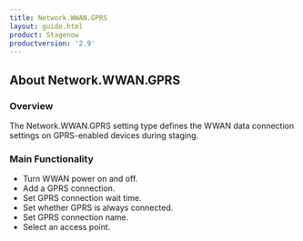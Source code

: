 ```yaml
---
title: Network.WWAN.GPRS
layout: guide.html
product: Stagenow
productversion: '2.9'
---
```


## About Network.WWAN.GPRS

### Overview
The Network.WWAN.GPRS setting type defines the WWAN data connection settings on GPRS-enabled devices during staging.

### Main Functionality

* Turn WWAN power on and off. 
* Add a GPRS connection.
* Set GPRS connection wait time.
* Set whether GPRS is always connected.
* Set GPRS connection name.
* Select an access point. 














